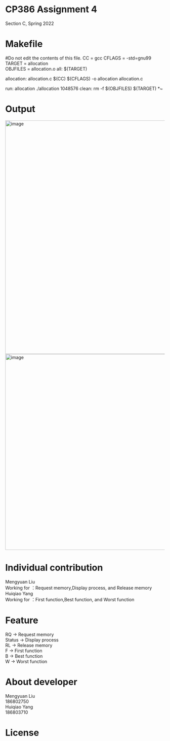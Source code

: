 CP386 Assignment 4 
==================
Section C, Spring 2022

Makefile
========
#Do not edit the contents of this file.
CC = gcc
CFLAGS = -std=gnu99
TARGET = allocation  
OBJFILES = allocation.o
all: $(TARGET)

allocation: allocation.c
	$(CC) $(CFLAGS) -o allocation allocation.c
	
run: allocation
	./allocation 1048576
clean:
	rm -f $(OBJFILES) $(TARGET) *~ 
  
 Output
 ======
<img width="736" alt="image" src="https://user-images.githubusercontent.com/84728523/180583992-43e5a589-909e-49b0-a16b-58936f236606.png">
<img width="617" alt="image" src="https://user-images.githubusercontent.com/84728523/180584008-7cc969a9-f4d0-441d-ac75-ca0462c7b374.png">

Individual contribution
=======================
Mengyuan Liu  
Working for ：Request memory,Display process, and Release memory  
Huiqiao Yang  
Working for ：First function,Best function, and Worst function  

Feature
====
RQ -> Request memory  
Status -> Display process  
RL -> Release memory  
F -> First function  
B -> Best function  
W -> Worst function

About developer
======
Mengyuan Liu  
186802750  
Huiqiao Yang  
186803710

License
=======

